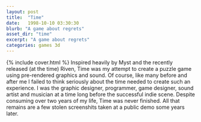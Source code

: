 ```yaml
---
layout: post
title:  "Time"
date:   1998-10-10 03:30:30
blurb: "A game about regrets"
asset_dir: "time"
excerpt: "A game about regrets"
categories: games 3d
---
```

{% include cover.html %}
Inspired heavily by Myst and the recently released (at the time) Riven, Time was my attempt to create a puzzle game using pre-rendered graphics and sound. Of course, like many before and after me I failed to think seriously about the time needed to create such an experience. I was the graphic designer, programmer, game designer, sound artist and musician at a time long before the successful indie scene. Despite consuming over two years of my life, Time was never finished. All that remains are a few stolen screenshits taken at a public demo some years later.
